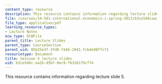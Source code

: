 ```yaml
---
content_type: resource
description: This resource contains information regarding lecture slide 5.
file: /courses/14-581-international-economics-i-spring-2013/b3ce546caa2bd5bf0ec9f6316179cff4_MIT14_581S13_Lecslides5.pdf
file_type: application/pdf
learning_resource_types:
- Lecture Notes
ocw_type: OCWFile
parent_title: Lecture Slides
parent_type: CourseSection
parent_uid: 85b25e3f-3fd6-744b-2941-fcb4e98f7c71
resourcetype: Document
title: Session 5 lecture slides
uid: b3ce546c-aa2b-d5bf-0ec9-f6316179cff4
---
```

This resource contains information regarding lecture slide 5.

